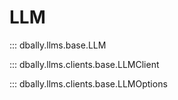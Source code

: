 # LLM

::: dbally.llms.base.LLM

::: dbally.llms.clients.base.LLMClient

::: dbally.llms.clients.base.LLMOptions
